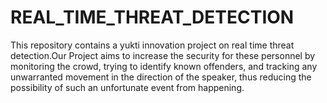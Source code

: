 # REAL_TIME_THREAT_DETECTION
This repository contains a yukti innovation project on real time threat detection.Our Project aims to increase the security for these personnel by monitoring the crowd, trying to identify known offenders, and tracking any unwarranted movement in the direction of the speaker, thus reducing the possibility of such an unfortunate event from happening.
